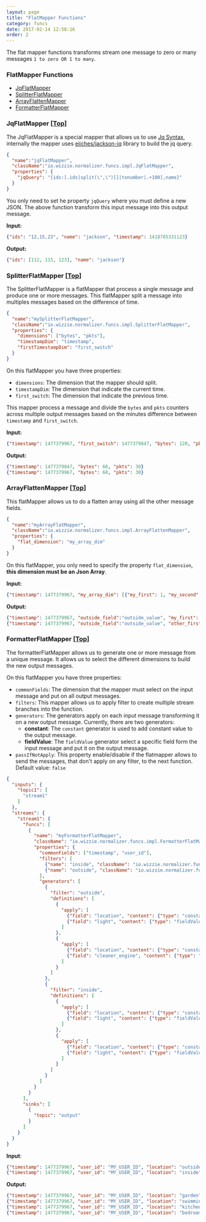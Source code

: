 ```yaml
---
layout: page
title: "FlatMapper Functions"
category: funcs
date: 2017-02-14 12:58:16
order: 2
---
```


The flat mapper functions transforms stream one message to zero or many messages `1 to zero OR 1 to many`.

### <a name="index"></a> FlatMapper Functions
* [JqFlatMapper](#jqFlatMapper)
* [SplitterFlatMapper](#splitterFlatMapper)
* [ArrayFlattenMapper](#arrayFlattenMapper)
* [FormatterFlatMapper](#formatterFlatMapper)


### <a name="jqFlatMapper"></a> JqFlatMapper [[Top](#index)]

The JqFlatMapper is a special mapper that allows us to use [Jq Syntax](https://stedolan.github.io/jq/), internally the mapper uses [eiiches/jackson-jq](https://github.com/eiiches/jackson-jq) library to build the jq query.

```json
{
  "name":"jqFlatMapper",
  "className":"io.wizzie.normalizer.funcs.impl.JqFlatMapper",
  "properties": {
    "jqQuery": "{ids:[.ids|split(\",\")[]|tonumber|.+100],name}"
  }
}
```

You only need to set he property `jqQuery` where you must define a new JSON. The above function transform this input message into this output message.

**Input:**

```json
{"ids": "12,15,23", "name": "jackson", "timestamp": 1418785331123}
```

**Output:**

```json
{"ids": [112, 115, 123], "name": "jackson"}
```

### <a name="splitterFlatMapper"></a> SplitterFlatMapper [[Top](#index)]

The SplitterFlatMapper is a flatMapper that process a single message and produce one or more messages. This flatMapper split a message into multiples messages based on the difference of time.

```json
{
  "name":"mySplitterFlatMapper",
  "className":"io.wizzie.normalizer.funcs.impl.SplitterFlatMapper",
  "properties": {
    "dimensions": ["bytes", "pkts"],
    "timestampDim": "timestamp",
    "firstTimestampDim": "first_switch"
  }
}
```

On this flatMapper you have three properties:

 * `dimensions`: The dimension that the mapper should split.
 * `timestampDim`: The dimension that indicate the current time.
 * `first_switch`: The dimension that indicate the previous time.

This mapper process a message and divide the `bytes` and `pkts` counters across multiple output messages based on the minutes difference between `timestamp` and `first_switch`.

**Input:**

```json
{"timestamp": 1477379967, "first_switch": 1477379847, "bytes": 120, "pkts": 60}
```

**Output:**

```json
{"timestamp": 1477379847, "bytes": 60, "pkts": 30}
{"timestamp": 1477379967, "bytes": 60, "pkts": 30}
```

### <a name="arrayFlattenMapper"></a> ArrayFlattenMapper [[Top](#index)]

This flatMapper allows us to do a flatten array using all the other message fields.

```json
{
  "name":"myArrayFlatMapper",
  "className":"io.wizzie.normalizer.funcs.impl.ArrayFlattenMapper",
  "properties": {
    "flat_dimension": "my_array_dim"
  }
}
```

On this flatMapper, you only need to specify the property `flat_dimension`, **this dimension must be an Json Array**.

**Input:**

```json
{"timestamp": 1477379967, "my_array_dim": [{"my_first": 1, "my_second": 2}, {"other_first": 1, "other_second": 2}], "outside_field":"outside_value"}
```

**Output:**

```json
{"timestamp": 1477379967, "outside_field":"outside_value", "my_first": 1, "my_second": 2}
{"timestamp": 1477379967, "outside_field":"outside_value", "other_first": 1, "other_second": 2}
```

### <a name="formatterFlatMapper"></a> FormatterFlatMapper [[Top](#index)]

The formatterFlatMapper allows us to generate one or more message from a unique message. It allows us to select the different dimensions to build the new output messages.

On this flatMapper you have three properties:

 * `commonFields`: The dimension that the mapper must select on the input message and put on all output messages.
 * `filters`: This mapper allows us to apply filter to create multiple stream branches into the function.
 * `generators`: The generators apply on each input message transforming it on a new output message. Currently, there are two generators:
    * **constant**: The `constant` generator is used to add constant value to the output message.
    * **fieldValue**: The `fieldValue` generator select a specific field form the input message and put it on the output message.
 * `passIfNotApply`: This property enable/disable if the flatmapper allows to send the messages, that don't apply on any filter, to the next function. Default value: `false`

```json
{
  "inputs": {
    "topic1": [
      "stream1"
    ]
  },
  "streams": {
    "stream1": {
      "funcs": [
        {
          "name": "myFormatterFlatMapper",
          "className": "io.wizzie.normalizer.funcs.impl.FormatterFlatMapper",
          "properties": {
            "commonFields": ["timestamp", "user_id"],
            "filters": [
              {"name": "inside", "className": "io.wizzie.normalizer.funcs.impl.FieldFilter", "properties": {"dimension": "location", "value": "inside"}},
              {"name": "outside", "className": "io.wizzie.normalizer.funcs.impl.FieldFilter", "properties": {"dimension": "location", "value": "outside"}}
            ],
            "generators": [
              {
                "filter": "outside",
                "definitions": [
                  {
                    "apply": [
                      {"field": "location", "content": {"type": "constant", "value": "garden"}},
                      {"field": "light", "content": {"type": "fieldValue", "value": "dev_1"}}
                    ]
                  },
                  {
                    "apply": [
                      {"field": "location", "content": {"type": "constant", "value": "swimming pool"}},
                      {"field": "cleaner_engine", "content": {"type": "fieldValue", "value": "dev_2"}}
                    ]
                  }
                ]
              },
              {
                "filter": "inside",
                "definitions": [
                  {
                    "apply": [
                      {"field": "location", "content": {"type": "constant", "value": "kitchen"}},
                      {"field": "light", "content": {"type": "fieldValue", "value": "light_1"}}
                    ]
                  },
                  {
                    "apply": [
                      {"field": "location", "content": {"type": "constant", "value": "bedroom"}},
                      {"field": "light", "content": {"type": "fieldValue", "value": "light_2"}}
                    ]
                  }
                ]
              }
            ]
          }
        }
      ],
      "sinks": [
        {
          "topic": "output"
        }
      ]
    }
  }
}
```

**Input**:

```json
{"timestamp": 1477379967, "user_id": "MY_USER_ID", "location": "outside", "dev_1": "ON", "dev_2": "OFF"}
{"timestamp": 1477379967, "user_id": "MY_USER_ID", "location": "inside", "light_1": "ON", "light_2": "ON"}

```

**Output:**

```json
{"timestamp": 1477379967, "user_id": "MY_USER_ID", "location": "garden", "light":"ON"}
{"timestamp": 1477379967, "user_id": "MY_USER_ID", "location": "swimming pool", "cleaner_engine":"OFF"}
{"timestamp": 1477379967, "user_id": "MY_USER_ID", "location": "kitchen", "light":"ON"}
{"timestamp": 1477379967, "user_id": "MY_USER_ID", "location": "bedroom", "light":"OFF"}
```
